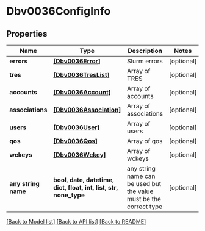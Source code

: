 # Dbv0036ConfigInfo


## Properties
Name | Type | Description | Notes
------------ | ------------- | ------------- | -------------
**errors** | [**[Dbv0036Error]**](Dbv0036Error.md) | Slurm errors | [optional] 
**tres** | [**[Dbv0036TresList]**](Dbv0036TresList.md) | Array of TRES | [optional] 
**accounts** | [**[Dbv0036Account]**](Dbv0036Account.md) | Array of accounts | [optional] 
**associations** | [**[Dbv0036Association]**](Dbv0036Association.md) | Array of associations | [optional] 
**users** | [**[Dbv0036User]**](Dbv0036User.md) | Array of users | [optional] 
**qos** | [**[Dbv0036Qos]**](Dbv0036Qos.md) | Array of qos | [optional] 
**wckeys** | [**[Dbv0036Wckey]**](Dbv0036Wckey.md) | Array of wckeys | [optional] 
**any string name** | **bool, date, datetime, dict, float, int, list, str, none_type** | any string name can be used but the value must be the correct type | [optional]

[[Back to Model list]](../README.md#documentation-for-models) [[Back to API list]](../README.md#documentation-for-api-endpoints) [[Back to README]](../README.md)


